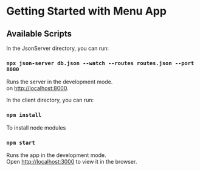 # Getting Started with Menu App


## Available Scripts

In the JsonServer directory, you can run:

### `npx json-server db.json --watch --routes routes.json --port 8000`

Runs the server in the development mode.\
on [http://localhost:8000](http://localhost:8000).

In the client directory, you can run:

### `npm install`
To install node modules

### `npm start`

Runs the app in the development mode.\
Open [http://localhost:3000](http://localhost:3000) to view it in the browser.
